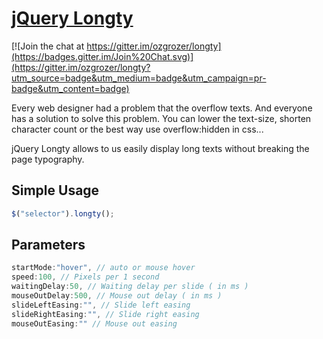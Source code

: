 [jQuery Longty](http://ozgrozer.github.io/longty/)
==============

[![Join the chat at https://gitter.im/ozgrozer/longty](https://badges.gitter.im/Join%20Chat.svg)](https://gitter.im/ozgrozer/longty?utm_source=badge&utm_medium=badge&utm_campaign=pr-badge&utm_content=badge)

Every web designer had a problem that the overflow texts. And everyone has a solution to solve this problem. You can lower the text-size, shorten character count or the best way use overflow:hidden in css...

jQuery Longty allows to us easily display long texts without breaking the page typography.


Simple Usage
----------

```javascript
$("selector").longty();
```


Parameters
-----------
```javascript
startMode:"hover", // auto or mouse hover
speed:100, // Pixels per 1 second
waitingDelay:50, // Waiting delay per slide ( in ms )
mouseOutDelay:500, // Mouse out delay ( in ms )
slideLeftEasing:"", // Slide left easing
slideRightEasing:"", // Slide right easing
mouseOutEasing:"" // Mouse out easing
```
